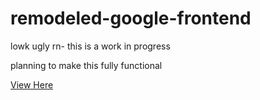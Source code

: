 # remodeled-google-frontend
lowk ugly rn- this is a work in progress

planning to make this fully functional

[View Here](https://rishanhem.github.io/remodeled-google-frontend)
